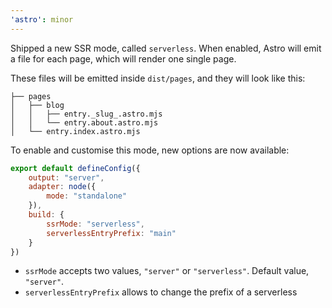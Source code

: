 ```yaml
---
'astro': minor
---
```


Shipped a new SSR mode, called `serverless`. 
When enabled, Astro will emit a file for each page, which will render one single page.

These files will be emitted inside `dist/pages`, and they will look like this:

```
├── pages
│   ├── blog
│   │   ├── entry._slug_.astro.mjs
│   │   └── entry.about.astro.mjs
│   └── entry.index.astro.mjs
```

To enable and customise this mode, new options are now available:

```js
export default defineConfig({
    output: "server",
    adapter: node({
        mode: "standalone"
    }),
    build: {
        ssrMode: "serverless",
        serverlessEntryPrefix: "main"
    }
})
```

- `ssrMode` accepts two values, `"server"` or `"serverless"`. Default value, `"server"`. 
- `serverlessEntryPrefix` allows to change the prefix of a serverless
